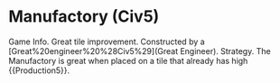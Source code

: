 # Manufactory (Civ5)

Game Info.
Great tile improvement. Constructed by a [Great%20engineer%20%28Civ5%29](Great Engineer).
Strategy.
The Manufactory is great when placed on a tile that already has high {{Production5}}.